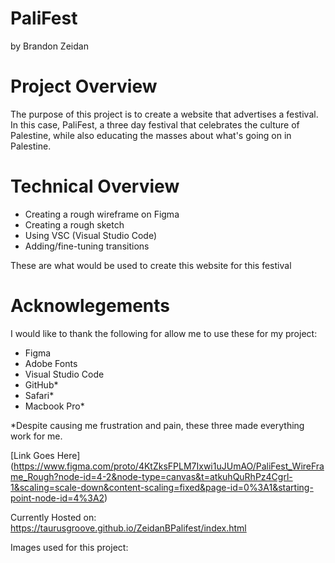 # PaliFest
by Brandon Zeidan
# Project Overview
The purpose of this project is to create a website that advertises a festival. In this case, PaliFest, a three day festival that celebrates the culture of Palestine, while also educating the masses about what's going on in Palestine. 
# Technical Overview
- Creating a rough wireframe on Figma
- Creating a rough sketch
- Using VSC (Visual Studio Code)
- Adding/fine-tuning transitions

These are what would be used to create this website for this festival
# Acknowlegements
I would like to thank the following for allow me to use these for my project:
- Figma
- Adobe Fonts
- Visual Studio Code
- GitHub*
- Safari*
- Macbook Pro*

*Despite causing me frustration and pain, these three made everything work for me. 

[Link Goes Here] (https://www.figma.com/proto/4KtZksFPLM7Ixwi1uJUmAO/PaliFest_WireFrame_Rough?node-id=4-2&node-type=canvas&t=atkuhQuRhPz4Cgrl-1&scaling=scale-down&content-scaling=fixed&page-id=0%3A1&starting-point-node-id=4%3A2)

Currently Hosted on: https://taurusgroove.github.io/ZeidanBPalifest/index.html

Images used for this project: 
